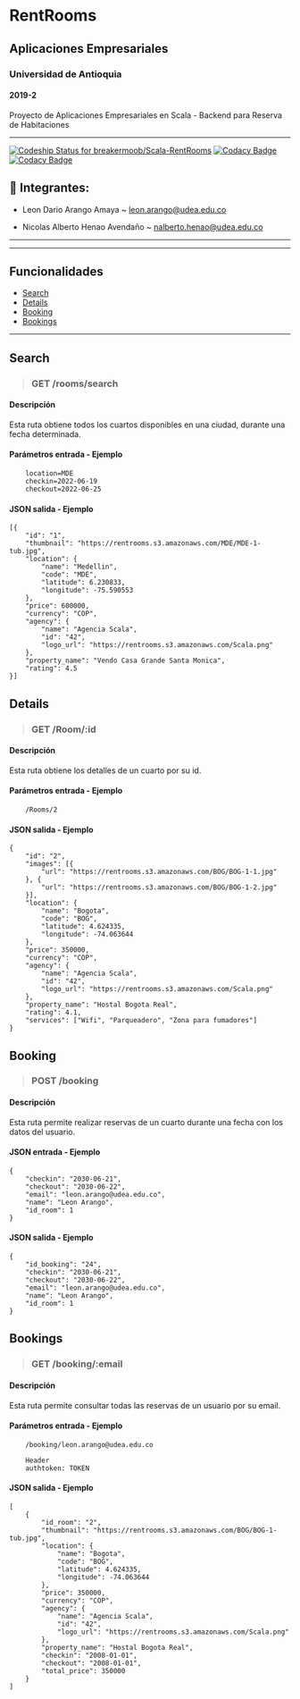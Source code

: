 # RentRooms

## Aplicaciones Empresariales

### Universidad de Antioquia

#### 2019-2

Proyecto de Aplicaciones Empresariales en Scala - Backend para Reserva de Habitaciones

---

[![Codeship Status for breakermoob/Scala-RentRooms](https://app.codeship.com/projects/29bb4250-8767-0138-d1e8-6e38c3c343f5/status?branch=master)](https://app.codeship.com/projects/398707) [![Codacy Badge](https://app.codacy.com/project/badge/Grade/bf1e6701bfe046d38b58701f817dfc3f)](https://www.codacy.com?utm_source=github.com&utm_medium=referral&utm_content=breakermoob/Scala-RentRooms&utm_campaign=Badge_Grade)[![Codacy Badge](https://app.codacy.com/project/badge/Coverage/bf1e6701bfe046d38b58701f817dfc3f)](https://www.codacy.com?utm_source=github.com&utm_medium=referral&utm_content=breakermoob/Scala-RentRooms&utm_campaign=Badge_Coverage)

## 👥 Integrantes:

- Leon Dario Arango Amaya ~ leon.arango@udea.edu.co

- Nicolas Alberto Henao Avendaño ~ nalberto.henao@udea.edu.co

---

---

## Funcionalidades

- [Search](#search)
- [Details](#details)
- [Booking](#booking)
- [Bookings](#bookings)

---

## Search

> ### GET /rooms/search

#### Descripción

Esta ruta obtiene todos los cuartos disponibles en una ciudad, durante una fecha determinada.

#### Parámetros entrada - Ejemplo

```
    location=MDE
    checkin=2022-06-19
    checkout=2022-06-25
```

#### JSON salida - Ejemplo

```
[{
    "id": "1",
    "thumbnail": "https://rentrooms.s3.amazonaws.com/MDE/MDE-1-tub.jpg",
    "location": {
        "name": "Medellin",
        "code": "MDE",
        "latitude": 6.230833,
        "longitude": -75.590553
    },
    "price": 600000,
    "currency": "COP",
    "agency": {
        "name": "Agencia Scala",
        "id": "42",
        "logo_url": "https://rentrooms.s3.amazonaws.com/Scala.png"
    },
    "property_name": "Vendo Casa Grande Santa Monica",
    "rating": 4.5
}]
```

## Details

> ### GET /Room/:id

#### Descripción

Esta ruta obtiene los detalles de un cuarto por su id.

#### Parámetros entrada - Ejemplo

```
    /Rooms/2
```

#### JSON salida - Ejemplo

```
{
    "id": "2",
    "images": [{
        "url": "https://rentrooms.s3.amazonaws.com/BOG/BOG-1-1.jpg"
    }, {
        "url": "https://rentrooms.s3.amazonaws.com/BOG/BOG-1-2.jpg"
    }],
    "location": {
        "name": "Bogota",
        "code": "BOG",
        "latitude": 4.624335,
        "longitude": -74.063644
    },
    "price": 350000,
    "currency": "COP",
    "agency": {
        "name": "Agencia Scala",
        "id": "42",
        "logo_url": "https://rentrooms.s3.amazonaws.com/Scala.png"
    },
    "property_name": "Hostal Bogota Real",
    "rating": 4.1,
    "services": ["Wifi", "Parqueadero", "Zona para fumadores"]
}
```

## Booking

> ### POST /booking

#### Descripción

Esta ruta permite realizar reservas de un cuarto durante una fecha con los datos del usuario.

#### JSON entrada - Ejemplo

```
{
    "checkin": "2030-06-21",
    "checkout": "2030-06-22",
    "email": "leon.arango@udea.edu.co",
    "name": "Leon Arango",
    "id_room": 1
}
```

#### JSON salida - Ejemplo

```
{
    "id_booking": "24",
    "checkin": "2030-06-21",
    "checkout": "2030-06-22",
    "email": "leon.arango@udea.edu.co",
    "name": "Leon Arango",
    "id_room": 1
}
```

## Bookings

> ### GET /booking/:email

#### Descripción

Esta ruta permite consultar todas las reservas de un usuario por su email.

#### Parámetros entrada - Ejemplo

```
    /booking/leon.arango@udea.edu.co

    Header
    authtoken: TOKEN
```

#### JSON salida - Ejemplo

```
[
    {
        "id_room": "2",
        "thumbnail": "https://rentrooms.s3.amazonaws.com/BOG/BOG-1-tub.jpg",
        "location": {
            "name": "Bogota",
            "code": "BOG",
            "latitude": 4.624335,
            "longitude": -74.063644
        },
        "price": 350000,
        "currency": "COP",
        "agency": {
            "name": "Agencia Scala",
            "id": "42",
            "logo_url": "https://rentrooms.s3.amazonaws.com/Scala.png"
        },
        "property_name": "Hostal Bogota Real",
        "checkin": "2008-01-01",
        "checkout": "2008-01-01",
        "total_price": 350000
    }
]
```
